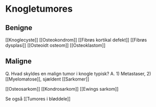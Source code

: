 # Knogletumores
## Benigne
[[Knoglecyste]]
[[Osteokondrom]]
[[Fibrøs kortikal defekt]]
[[Fibrøs dysplasi]]
[[Osteoidt osteom]]
[[Osteoklastom]]

## Maligne
Q. Hvad skyldes en malign tumor i knogle typisk?
A. 1) Metastaser, 2) [[Myelomatose]], sjældent [[Sarkomer]]

[[Osteosarkom]]
[[Kondrosarkom]]
[[Ewings sarkom]]

Se også [[Tumores i bløddele]]

<!-- #anki/tag/med/Orto #anki/deck/Medicine #anki/tag/med/Oncology -->

<!-- {BearID:9085B033-1D5A-4B28-AF05-7B5EF8C7E88E-24378-0000E80C02A11DA0} -->
